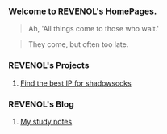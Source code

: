 ### Welcome to REVENOL's HomePages.
>Ah, 'All things come to those who wait.'

>They come, but often too late.

### REVENOL's Projects
1. [Find the best IP for shadowsocks](http://revenol.github.io/Shadowsocks-IPScan/index.html)

### REVENOL's Blog
1. [My study notes](../notes/README.md)
